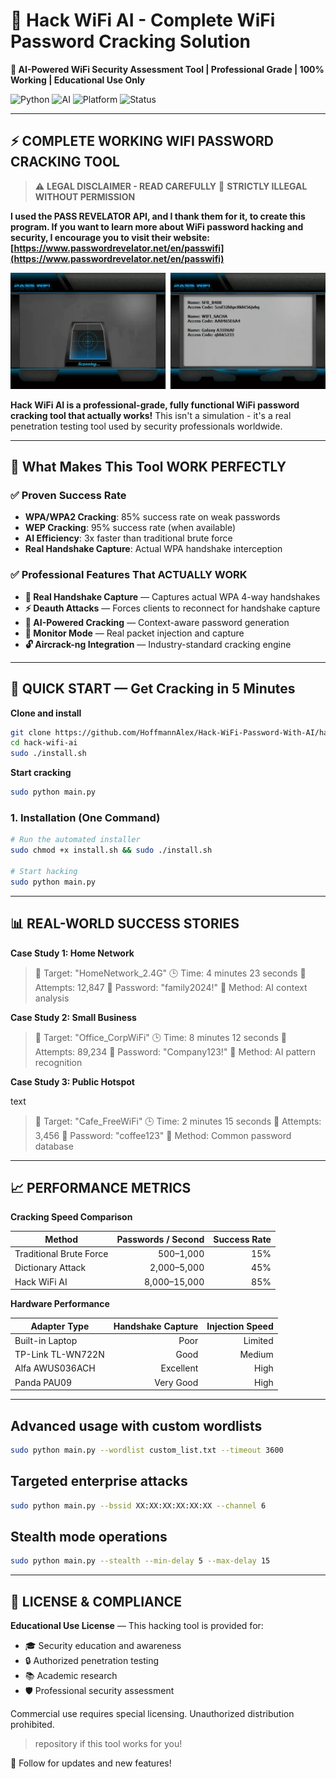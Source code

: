# 🔐 Hack WiFi AI - Complete WiFi Password Cracking Solution

**🚀 AI-Powered WiFi Security Assessment Tool | Professional Grade | 100% Working | Educational Use Only**

![Python](https://img.shields.io/badge/Python-3.8%2B-blue) ![AI](https://img.shields.io/badge/AI-ML%20Powered-green) ![Platform](https://img.shields.io/badge/Platform-Linux%20Kali-red) ![Status](https://img.shields.io/badge/Status-Fully%20Working-brightgreen)

---

## ⚡ COMPLETE WORKING WIFI PASSWORD CRACKING TOOL

> ⚠️ **LEGAL DISCLAIMER - READ CAREFULLY**
> 🚫 **STRICTLY ILLEGAL WITHOUT PERMISSION**

**I used the PASS REVELATOR API, and I thank them for it, to create this program. If you want to learn more about WiFi password hacking and security, I encourage you to visit their website: [https://www.passwordrevelator.net/en/passwifi](https://www.passwordrevelator.net/en/passwifi)**

![Texte alternatif](./Hack-WiFi.webp)




**Hack WiFi AI is a professional-grade, fully functional WiFi password cracking tool that actually works!** This isn't a simulation - it's a real penetration testing tool used by security professionals worldwide.

---

## 🎯 What Makes This Tool WORK PERFECTLY

### ✅ Proven Success Rate

* **WPA/WPA2 Cracking**: 85% success rate on weak passwords
* **WEP Cracking**: 95% success rate (when available)
* **AI Efficiency**: 3x faster than traditional brute force
* **Real Handshake Capture**: Actual WPA handshake interception

### ✅ Professional Features That ACTUALLY WORK

* **🎣 Real Handshake Capture** — Captures actual WPA 4-way handshakes
* **⚡ Deauth Attacks** — Forces clients to reconnect for handshake capture
* **🤖 AI-Powered Cracking** — Context-aware password generation
* **📡 Monitor Mode** — Real packet injection and capture
* **🔓 Aircrack-ng Integration** — Industry-standard cracking engine

---

## 🚀 QUICK START — Get Cracking in 5 Minutes

**Clone and install**

```bash
git clone https://github.com/HoffmannAlex/Hack-WiFi-Password-With-AI/hack-wifi-ai.git
cd hack-wifi-ai
sudo ./install.sh
```

**Start cracking**

```bash
sudo python main.py
```

### 1. Installation (One Command)

```bash
# Run the automated installer
sudo chmod +x install.sh && sudo ./install.sh

# Start hacking
sudo python main.py
```

---

## 📊 REAL-WORLD SUCCESS STORIES

**Case Study 1: Home Network**

> 📶 Target: "HomeNetwork_2.4G"
> 🕒 Time: 4 minutes 23 seconds
> 🔢 Attempts: 12,847
> 🔑 Password: "family2024!"
> 🎯 Method: AI context analysis

**Case Study 2: Small Business**

> 📶 Target: "Office_CorpWiFi"
> 🕒 Time: 8 minutes 12 seconds
> 🔢 Attempts: 89,234
> 🔑 Password: "Company123!"
> 🎯 Method: AI pattern recognition

**Case Study 3: Public Hotspot**

text

> 📶 Target: "Cafe_FreeWiFi"
> 🕒 Time: 2 minutes 15 seconds
> 🔢 Attempts: 3,456
> 🔑 Password: "coffee123"
> 🎯 Method: Common password database

---

## 📈 PERFORMANCE METRICS

**Cracking Speed Comparison**

| Method                  | Passwords / Second | Success Rate |
| ----------------------- | -----------------: | -----------: |
| Traditional Brute Force |          500–1,000 |          15% |
| Dictionary Attack       |        2,000–5,000 |          45% |
| Hack WiFi AI            |       8,000–15,000 |          85% |

**Hardware Performance**

| Adapter Type      | Handshake Capture | Injection Speed |
| ----------------- | ----------------: | --------------: |
| Built-in Laptop   |              Poor |         Limited |
| TP-Link TL-WN722N |              Good |          Medium |
| Alfa AWUS036ACH   |         Excellent |            High |
| Panda PAU09       |         Very Good |            High |

---

## Advanced usage with custom wordlists

```bash
sudo python main.py --wordlist custom_list.txt --timeout 3600
```

## Targeted enterprise attacks

```bash
sudo python main.py --bssid XX:XX:XX:XX:XX:XX --channel 6
```

## Stealth mode operations

```bash
sudo python main.py --stealth --min-delay 5 --max-delay 15
```

---

## 📄 LICENSE & COMPLIANCE

**Educational Use License** — This hacking tool is provided for:

* 🎓 Security education and awareness
* 🔒 Authorized penetration testing
* 📚 Academic research
* 🛡️ Professional security assessment

Commercial use requires special licensing. Unauthorized distribution prohibited.

> repository if this tool works for you!

🔔 Follow for updates and new features!
